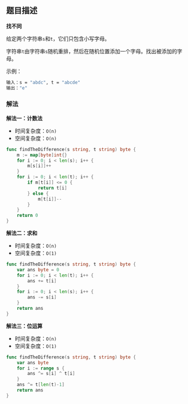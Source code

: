 ## 题目描述

**找不同**

给定两个字符串`s`和`t`，它们只包含小写字母。

字符串`t`由字符串`s`随机重排，然后在随机位置添加一个字母。找出被添加的字母。

示例：

```bash
输入：s = "abdc", t = "abcde"
输出："e"
```

### 解法

**解法一：计数法**

- 时间复杂度：`O(n)`
- 空间复杂度：`O(n)`

```go
func findTheDifference(s string, t string) byte {
    m := map[byte]int{}
    for i := 0; i < len(s); i++ {
        m[s[i]]++
    }
    for i := 0; i < len(t); i++ {
        if m[t[i]] <= 0 {
            return t[i]
        } else {
            m[t[i]]--
        }
    }
    return 0
}
```

**解法二：求和**

- 时间复杂度：`O(n)`
- 空间复杂度：`O(1)`

```go
func findTheDifference(s string, t string) byte {
    var ans byte = 0
    for i := 0; i < len(t); i++ {
        ans += t[i]
    }
    for i := 0; i < len(s); i++ {
        ans -= s[i]
    }
    return ans
}
```

**解法三：位运算**

- 时间复杂度：`O(n)`
- 空间复杂度：`O(1)`

```go
func findTheDifference(s string, t string) byte {
    var ans byte
    for i := range s {
        ans ^= s[i] ^ t[i]
    }
    ans ^= t[len(t)-1]
    return ans
}
```

